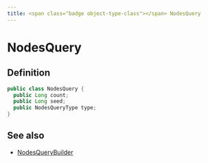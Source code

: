 ```yaml
---
title: <span class="badge object-type-class"></span> NodesQuery
---
```

# <span class="badge object-type-class"></span> NodesQuery

## Definition

```java
public class NodesQuery {
  public Long count;
  public Long seed;
  public NodesQueryType type;
}
```
## See also

 * <span class="badge builder"></span> [NodesQueryBuilder](./builder-NodesQueryBuilder.md)
